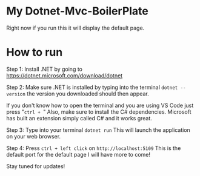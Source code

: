 # My Dotnet-Mvc-BoilerPlate

Right now if you run this it will display the default page.

# How to run

Step 1: Install .NET by going to https://dotnet.microsoft.com/download/dotnet

Step 2: Make sure .NET is installed by typing into the terminal `dotnet --version` the version you downloaded should then appear.

If you don't know how to open the terminal and you are using VS Code just press "`ctrl + `" Also, make sure to install the C# dependencies. Microsoft has built an extension simply called C# and it works great.

Step 3: Type into your terminal `dotnet run` This will launch the application on your web browser.

Step 4: Press `ctrl + left click` on `http://localhost:5109` This is the default port for the default page I will have more to come!

Stay tuned for updates!